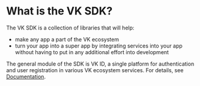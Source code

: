 # What is the VK SDK?
The VK SDK is a collection of libraries that will help:
- make any app a part of the VK ecosystem
- turn your app into a super app by integrating services into your app without having to put in any additional effort into development

The general module of the SDK is VK ID, a single platform for authentication and user registration in various VK ecosystem services.
For details, see [Documentation](https://platform.vk.com/?p=DocsDashboard&docs=install-sdk_install-sdk-ios-v2).